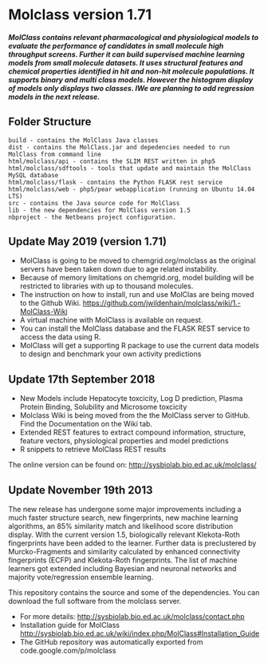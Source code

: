 # Molclass version 1.71
##### MolClass contains relevant pharmacological and physiological models to evaluate the performance of candidates in small molecule high throughput screens. Further it can build supervised machine learning models from small molecule datasets. It uses structural features and chemical properties identified in hit and non-hit molecule populations. It supports binary and multi class models. However the histogram display of models only displays two classes. IWe are planning to add regression models in the next release. 

## Folder Structure
```
build - contains the MolClass Java classes
dist - contains the MolClass.jar and depedencies needed to run MolClass from command line
html/molclass/api - contains the SLIM REST written in php5 
html/molclass/sdftools - tools that update and maintain the MolClass MySQL database
html/molclass/flask - contains the Python FLASK rest service 
html/molclass/web - php5/pear webapplication (running on Ubuntu 14.04 LTS)
src - contains the Java source code for MolClass 
lib - the new dependencies for MolClass version 1.5
nbproject - the Netbeans project configuration.
```

## Update May 2019 (version 1.71)
- MolClass is going to be moved to chemgrid.org/molclass as the original servers have been taken down due to age related instability.
- Because of memory limitations on chemgrid.org, model building will be restricted to libraries with up to thousand molecules.
- The instruction on how to install, run and use MolClas are being moved to the Github Wiki. https://github.com/jwildenhain/molclass/wiki/1.-MolClass-Wiki
- A virtual machine with MolClass is available on request.
- You can install the MolClass database and the FLASK REST service to access the data using R. 
- MolClass will get a supporting R package to use the current data models to design and benchmark your own activity predictions

## Update 17th September 2018
- New Models include Hepatocyte toxcicity, Log D prediction, Plasma Protein Binding, Solubility and Microsome toxcicity
- Molclass Wiki is being moved from the the MolClass server to GitHub. Find the Documentation on the Wiki tab.
- Extended REST features to extract compound information, structure, feature vectors, physiological properties and model predictions
- R snippets to retrieve MolClass REST results

The online version can be found on: http://sysbiolab.bio.ed.ac.uk/molclass/

## Update November 19th 2013
The new release has undergone some major improvements including a much faster structure search, new fingerprints, new machine
learning algorithms, an 85% similarity match and likelihood score distribution display. With the current version 1.5, 
biologically relevant Klekota-Roth fingerprints have been added to the learner. Further data is preclustered by Murcko-Fragments
and similarity calculated by enhanced connectivity fingerprints (ECFP) and Klekota-Roth fingerprints. The list of machine 
learners got extended including Bayesian and neuronal networks and majority vote/regression ensemble learning.

This repository contains the source and some of the dependencies. You can download the full software from the molclass server.

* For more details: http://sysbiolab.bio.ed.ac.uk/molclass/contact.php
* Installation guide for MolClass http://sysbiolab.bio.ed.ac.uk/wiki/index.php/MolClass#Installation_Guide
* The GitHub repository was automatically exported from code.google.com/p/molclass

